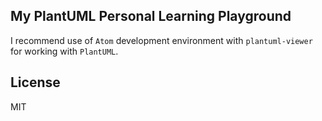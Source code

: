 ## My PlantUML Personal Learning Playground

 I recommend use of `Atom` development environment with `plantuml-viewer` for working with `PlantUML`.

## License
 MIT
